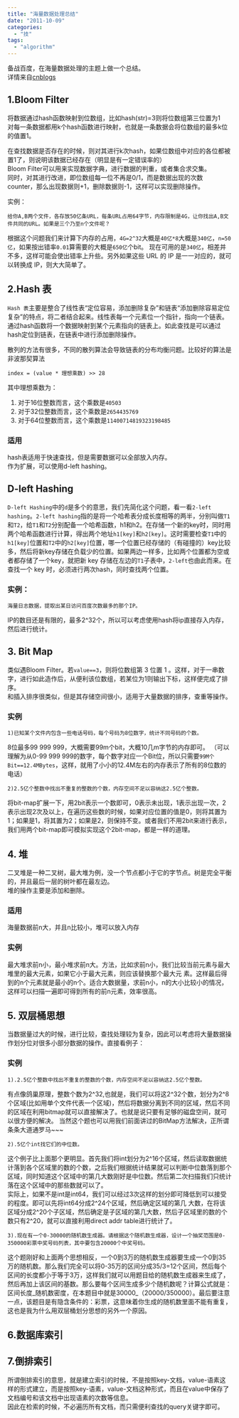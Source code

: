 ```yaml
---
title: "海量数据处理总结"
date: "2011-10-09"
categories: 
  - "技"
tags: 
  - "algorithm"
---
```


备战百度，在海量数据处理的主题上做一个总结。  
详情来自[cnblogs](http://www.cnblogs.com/pkuoliver/archive/2010/10/02/mass-data-topic-1.html)

## 1.Bloom Filter

将数据通过hash函数映射到位数组，比如hash(str)=3则将位数组第三位置为1  
对每一条数据都用k个hash函数进行映射，也就是一条数据会将位数组的最多k位的值置1。  

在查找数据是否存在的时候，则对其进行k次hash，如果位数组中对应的各位都被置1了，则说明该数据已经存在（明显是有一定错误率的）  
Bloom Filter可以用来实现数据字典，进行数据的判重，或者集合求交集。  
同时，对其进行改进，即位数组每一位不再是0/1，而是数据出现的次数counter，那么出现数据则+1，删除数据则-1，这样可以实现删除操作。  

实例：

```
给你A,B两个文件，各存放50亿条URL，每条URL占用64字节，内存限制是4G，让你找出A,B文件共同的URL。如果是三个乃至n个文件呢？
```

根据这个问题我们来计算下内存的占用，`4G=2^32`大概是`40亿*8`大概是`340亿`，`n=50亿`，如果按出错率`0.01`算需要的大概是`650亿`个bit。 现在可用的是`340亿`，相差并不多，这样可能会使出错率上升些。另外如果这些 URL 的 IP 是一一对应的，就可以转换成 IP，则大大简单了。

## 2.Hash 表

`Hash 表`主要是整合了线性表“定位容易，添加删除复杂”和链表“添加删除容易定位复杂”的特点，将二者结合起来。线性表每一个元素位一个指针，指向一个链表。通过hash函数将一个数据映射到某个元素指向的链表上。如此查找是可以通过hash定位到链表，在链表中进行添加删除操作。  

散列的方法有很多，不同的散列算法会导致链表的分布均衡问题。比较好的算法是非波那契算法

```
index = (value * 理想乘数) >> 28
```

其中理想乘数为：

1. 对于16位整数而言，这个乘数是`40503`  
2. 对于32位整数而言，这个乘数是`2654435769`
3. 对于64位整数而言，这个乘数是`11400714819323198485`

### 适用

hash表适用于快速查找，但是需要数据可以全部放入内存。  
作为扩展，可以使用d-left hashing。

## D-left Hashing

`D-left Hashing`中的`d`是多个的意思，我们先简化这个问题，看一看`2-left hashing`。`2-left hashing`指的是将一个哈希表分成长度相等的两半，分别叫做`T1`和`T2`，给`T1`和`T2`分别配备一个哈希函数，h1和h2。在存储一个新的key时，同时用两个哈希函数进行计算，得出两个地址`h1[key]`和`h2[key]`。这时需要检查`T1`中的`h1[key]`位置和`T2`中的`h2[key]`位置，哪一个位置已经存储的（有碰撞的）key比较多，然后将新key存储在负载少的位置。如果两边一样多，比如两个位置都为空或者都存储了一个key，就把新 key 存储在左边的`T1`子表中，`2-left`也由此而来。在查找一个 key 时，必须进行两次hash，同时查找两个位置。

### 实例：

```
海量日志数据，提取出某日访问百度次数最多的那个IP。
```

IP的数目还是有限的，最多2^32个，所以可以考虑使用hash将ip直接存入内存，然后进行统计。

## 3\. Bit Map

类似遇Bloom Filter。若`value==3`，则将位数组第 3 位置 1 。这样，对于一串数字，进行如此造作后，从便利该位数组，若某位为1则输出下标，这样便完成了排序。  
和插入排序很类似，但是其存储空间很小，适用于大量数据的排序，查重等操作。

### 实例

```
1)已知某个文件内包含一些电话号码，每个号码为8位数字，统计不同号码的个数。
```

8位最多99 999 999，大概需要99m个bit，大概10几m字节的内存即可。 （可以理解为从0-99 999 999的数字，每个数字对应一个Bit位，所以只需要`99M个Bit==12.4MBytes`，这样，就用了小小的12.4M左右的内存表示了所有的8位数的电话）

```
2)2.5亿个整数中找出不重复的整数的个数，内存空间不足以容纳这2.5亿个整数。
```

将bit-map扩展一下，用2bit表示一个数即可，0表示未出现，1表示出现一次，2表示出现2次及以上，在遍历这些数的时候，如果对应位置的值是0，则将其置为1；如果是1，将其置为2；如果是2，则保持不变。或者我们不用2bit来进行表示，我们用两个bit-map即可模拟实现这个2bit-map，都是一样的道理。

## 4\. 堆

二叉堆是一种二叉树，最大堆为例，没一个节点都小于它的字节点。树是完全平衡的，并且最后一层的树叶都在最左边。  
堆的操作主要是添加和删除。

### 适用

海量数据前n大，并且n比较小，堆可以放入内存

### 实例

最大堆求前n小，最小堆求前n大。方法，比如求前n小，我们比较当前元素与最大堆里的最大元素，如果它小于最大元素，则应该替换那个最大元 素。这样最后得到的n个元素就是最小的n个。适合大数据量，求前n小，n的大小比较小的情况，这样可以扫描一遍即可得到所有的前n元素，效率很高。

## 5\. 双层桶思想

当数据量过大的时候，进行比较，查找处理较为复杂，因此可以考虑将大量数据操作划分位对很多小部分数据的操作。直接看例子：

### 实例

```
1).2.5亿个整数中找出不重复的整数的个数，内存空间不足以容纳这2.5亿个整数。
```

有点像鸽巢原理，整数个数为2^32,也就是，我们可以将这2^32个数，划分为2^8个区域(比如用单个文件代表一个区域)，然后将数据分离到不同的区域，然后不同的区域在利用bitmap就可以直接解决了。也就是说只要有足够的磁盘空间，就可以很方便的解决。 当然这个题也可以用我们前面讲过的BitMap方法解决，正所谓条条大道通罗马~~~

```
2).5亿个int找它们的中位数。
```

这个例子比上面那个更明显。首先我们将int划分为2^16个区域，然后读取数据统计落到各个区域里的数的个数，之后我们根据统计结果就可以判断中位数落到那个区域，同时知道这个区域中的第几大数刚好是中位数。然后第二次扫描我们只统计落在这个区域中的那些数就可以了。  
实际上，如果不是int是int64，我们可以经过3次这样的划分即可降低到可以接受的程度。即可以先将int64分成2^24个区域，然后确定区域的第几 大数，在将该区域分成2^20个子区域，然后确定是子区域的第几大数，然后子区域里的数的个数只有2^20，就可以直接利用direct addr table进行统计了。

```
3).现在有一个0-30000的随机数生成器。请根据这个随机数生成器，设计一个抽奖范围是0-350000彩票中奖号码列表，其中要包含20000个中奖号码。
```

这个题刚好和上面两个思想相反，一个0到3万的随机数生成器要生成一个0到35万的随机数。那么我们完全可以将0-35万的区间分成35/3=12个区间，然后每个区间的长度都小于等于3万，这样我们就可以用题目给的随机数生成器来生成了，然后再加上该区间的基数。那么要每个区间生成多少个随机数呢？计算公式就是：区间长度_随机数密度，在本题目中就是30000_（20000/350000）。最后要注意一点，该题目是有隐含条件的：彩票，这意味着你生成的随机数里面不能有重复，这也是我为什么用双层桶划分思想的另外一个原因。

## 6.数据库索引

## 7.倒排索引

所谓倒排索引的意思，就是建立索引的时候，不是按照key-文档，value-语素这样的形式建立，而是按照key-语素，value-文档这种形式，而且在value中保存了文档编号和该文档中出现语素的次数等信息。  
因此在检索的时候，不必遍历所有文档，而只需便利查找的query关键字即可。
